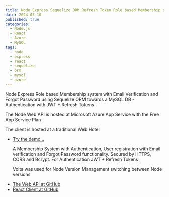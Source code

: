 ```yaml
---
title: Node Express Sequelize ORM Refresh Token Role based Membership system with Email notification
date: 2024-05-10
published: true
categories:
  - Node.js
  - React
  - Azure
  - MySQL
tags:
  - node
  - express
  - react
  - sequelize
  - orm
  - mysql
  - azure
---
```



Node Express Role based Membership system with Email Verification and Forgot Password using Sequelize ORM towards a MySQL DB - Authentication with JWT + Refresh Tokens

The Node Web API is hosted at Microsoft Azure App Service with the Free App Service Plan 

The client is hosted at a traditional Web Hotel


<ul>


<li><a href="https://users.sequelize.persteenolsen.com" target="_blank" title="Try the demo by React client">Try the demo...</a></li>

<p>A Membership System with Authentication, User registration with Email verification and Forgot Password functionality. Secured by HTTPS, CORS and Bcrypt. For Authentication JWT + Refresh Tokens
</p>

<p>Volta was used for Node Version Management switching between Node versions</p>


<li><a href="https://github.com/persteenolsen/node-express-sequelize-users-api" target="_blank">The Web API at GitHub</a></li>


<li><a href="https://github.com/persteenolsen/react-sequelize-users-client" target="_blank">React Client at GitHub</a></li>

</ul>




